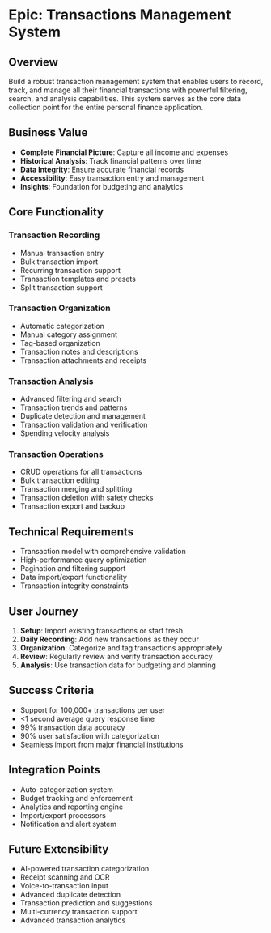 # Epic: Transactions Management System

## Overview
Build a robust transaction management system that enables users to record, track, and manage all their financial transactions with powerful filtering, search, and analysis capabilities. This system serves as the core data collection point for the entire personal finance application.

## Business Value
- **Complete Financial Picture**: Capture all income and expenses
- **Historical Analysis**: Track financial patterns over time
- **Data Integrity**: Ensure accurate financial records
- **Accessibility**: Easy transaction entry and management
- **Insights**: Foundation for budgeting and analytics

## Core Functionality

### Transaction Recording
- Manual transaction entry
- Bulk transaction import
- Recurring transaction support
- Transaction templates and presets
- Split transaction support

### Transaction Organization
- Automatic categorization
- Manual category assignment
- Tag-based organization
- Transaction notes and descriptions
- Transaction attachments and receipts

### Transaction Analysis
- Advanced filtering and search
- Transaction trends and patterns
- Duplicate detection and management
- Transaction validation and verification
- Spending velocity analysis

### Transaction Operations
- CRUD operations for all transactions
- Bulk transaction editing
- Transaction merging and splitting
- Transaction deletion with safety checks
- Transaction export and backup

## Technical Requirements
- Transaction model with comprehensive validation
- High-performance query optimization
- Pagination and filtering support
- Data import/export functionality
- Transaction integrity constraints

## User Journey
1. **Setup**: Import existing transactions or start fresh
2. **Daily Recording**: Add new transactions as they occur
3. **Organization**: Categorize and tag transactions appropriately
4. **Review**: Regularly review and verify transaction accuracy
5. **Analysis**: Use transaction data for budgeting and planning

## Success Criteria
- Support for 100,000+ transactions per user
- <1 second average query response time
- 99% transaction data accuracy
- 90% user satisfaction with categorization
- Seamless import from major financial institutions

## Integration Points
- Auto-categorization system
- Budget tracking and enforcement
- Analytics and reporting engine
- Import/export processors
- Notification and alert system

## Future Extensibility
- AI-powered transaction categorization
- Receipt scanning and OCR
- Voice-to-transaction input
- Advanced duplicate detection
- Transaction prediction and suggestions
- Multi-currency transaction support
- Advanced transaction analytics
